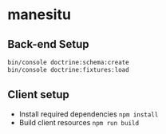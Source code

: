 manesitu
========

## Back-end Setup

```bash
bin/console doctrine:schema:create
bin/console doctrine:fixtures:load
```

## Client setup
  * Install required dependencies `npm install`
  * Build client resources `npm run build`
